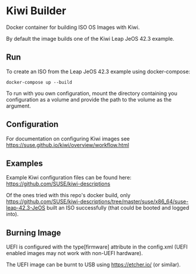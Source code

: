# Kiwi Builder

Docker container for building ISO OS Images with Kiwi.

By default the image builds one of the Kiwi Leap JeOS 42.3 example.

## Run

To create an ISO from the Leap JeOS 42.3 example using docker-compose:

`docker-compose up --build`

To run with you own configuration, mount the directory containing you configuration
as a volume and provide the path to the volume as the argument.

## Configuration

For documentation on configuring Kiwi images see https://suse.github.io/kiwi/overview/workflow.html

## Examples

Example Kiwi configuration files can be found here: https://github.com/SUSE/kiwi-descriptions

Of the ones tried with this repo's docker build, only https://github.com/SUSE/kiwi-descriptions/tree/master/suse/x86_64/suse-leap-42.3-JeOS
built an ISO successfully (that could be booted and logged into).

## Burning Image

UEFI is configured with the type[firmware] attribute in the config.xml (UEFI enabled images may not work with non-UEFI hardware).

The UEFI image can be burnt to USB using https://etcher.io/ (or similar).